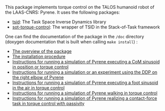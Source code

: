 This package implements torque control on the TALOS humanoid robot of the LAAS-CNRS: Pyrene.
It uses the following packages:

* [tsid](https://github.com/stack-of-tasks/tsid): The Task Space Inverse Dynamics library 
* [sot-torque-control](https://github.com/stack-of-tasks/sot-torque-control): The wrapper of TSID in the Stack-of-Task framework

One can find the documentation of the package in the ```/doc``` directory (doxygen documentation that is built when calling ```make install```) :
* [The overview of the package](doc/Overview.md)
* [The installation procedure](doc/installation.md)
* [Instructions for running a simulation of Pyrene executing a CoM sinusoid in position or torque control](doc/running.md)
* [Instructions for running a simulation or an experiment using the DDP on the right elbow of Pyrene](doc/ddpRun.md)
* [Instructions for running a simulation of Pyrene executing a foot sinusoid in the air in torque control](doc/bellStepRun.md)
* [Instructions for running a simulation of Pyrene walking in torque control](doc/walkRun.md)
* [Instructions for running a simulation of Pyrene realizing a contact-force task in torque control with passivity](doc/forceEnergy.md)